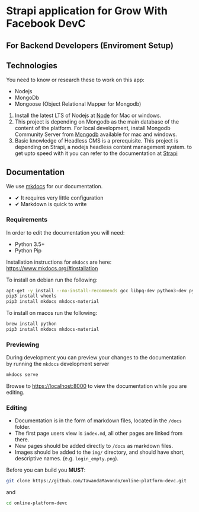 # Strapi application for Grow With Facebook DevC

## For Backend Developers (Enviroment Setup)

## Technologies

You need to know or research these to work on this app:

- Nodejs
- MongoDb
- Mongoose (Object Relational Mapper for Mongodb)

1. Install the latest LTS of Nodejs at [Node](https://nodejs.org/en/) for Mac or windows.
2. This project is depending on Mongodb as the main database of the content of the platform.
   For local development, install Mongodb Community Server from [Mongodb](https://www.mongodb.com/try/download/community) available for mac and windows.
3. Basic knowledge of Headless CMS is a prerequisite. This project is depending on Strapi, a nodejs headless content management system. to get upto speed with it you can refer to the documentation at [Strapi](https://strapi.io/documentation/v3.x/getting-started/quick-start.html)

## Documentation

We use [mkdocs](https://www.mkdocs.org/) for our documentation.

- ✔ It requires very little configuration
- ✔ Markdown is quick to write

### Requirements

In order to edit the documentation you will need:

- Python 3.5+
- Python Pip

Installation instructions for `mkdocs` are here: <https://www.mkdocs.org/#installation>

To install on debian run the following:

```bash
apt-get -y install --no-install-recommends gcc libpq-dev python3-dev python3-venv python3-wheel python3 python3-pip python3-setuptools
pip3 install wheels
pip3 install mkdocs mkdocs-material
```

To install on macos run the following:

```bash
brew install python
pip3 install mkdocs mkdocs-material
```

### Previewing

During development you can preview your changes to the documentation by running the `mkdocs` development server

```bash
mkdocs serve
```

Browse to <https://localhost:8000> to view the documentation while you are editing.

### Editing

- Documentation is in the form of markdown files, located in the `/docs` folder.
- The first page users view is `index.md`, all other pages are linked from there.
- New pages should be added directly to `/docs` as markdown files.
- Images should be added to the `img/` directory, and should have short, descriptive names. (e.g. `login_empty.png`).

Before you can build you **MUST**:

```bash
git clone https://github.com/TawandaMavondo/online-platform-devc.git
```

and

```bash
cd online-platform-devc
```
